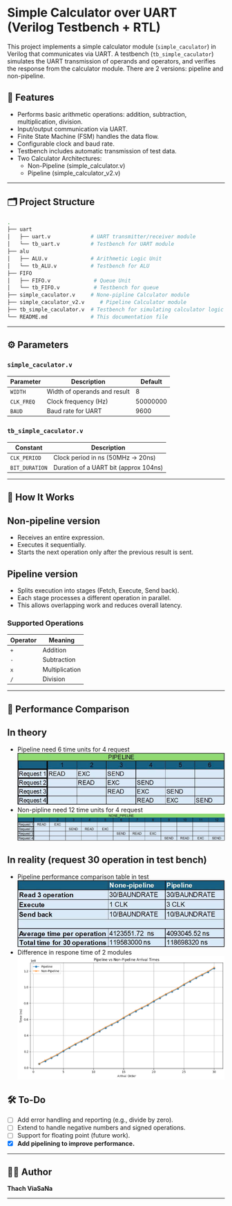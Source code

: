 # Simple Calculator over UART (Verilog Testbench + RTL)

This project implements a simple calculator module (`simple_caculator`) in Verilog that communicates via UART. A testbench (`tb_simple_caculator`) simulates the UART transmission of operands and operators, and verifies the response from the calculator module.
There are 2 versions: pipeline and non-pipeline.
## 🧮 Features

- Performs basic arithmetic operations: addition, subtraction, multiplication, division.
- Input/output communication via UART.
- Finite State Machine (FSM) handles the data flow.
- Configurable clock and baud rate.
- Testbench includes automatic transmission of test data.
- Two Calculator Architectures:
  - Non-Pipeline (simple_calculator.v)
  - Pipeline (simple_calculator_v2.v)

---

## 🗂️ Project Structure

```bash
.
├── uart
│   ├── uart.v             # UART transmitter/receiver module
│   └── tb_uart.v          # Testbench for UART module
├── alu
│   ├── ALU.v              # Arithmetic Logic Unit
│   └── tb_ALU.v           # Testbench for ALU
├── FIFO
│   ├── FIFO.v              # Queue Unit
│   └── tb_FIFO.v           # Testbench for queue
├── simple_caculator.v     # None-pipline Calculator module 
├── simple_caculator_v2.v     # Pipeline Calculator module
├── tb_simple_caculator.v  # Testbench for simulating calculator logic
└── README.md              # This documentation file
```

---

## ⚙️ Parameters

### `simple_caculator.v`
| Parameter     | Description                     | Default         |
|---------------|----------------------------------|-----------------|
| `WIDTH`       | Width of operands and result     | 8               |
| `CLK_FREQ`    | Clock frequency (Hz)             | 50000000        |
| `BAUD`        | Baud rate for UART               | 9600            |

### `tb_simple_caculator.v`
| Constant         | Description                            |
|------------------|----------------------------------------|
| `CLK_PERIOD`     | Clock period in ns (50MHz → 20ns)     |
| `BIT_DURATION`   | Duration of a UART bit (approx 104ns)  |

---

## 🔧 How It Works

## Non-pipeline version
- Receives an entire expression.
- Executes it sequentially.
- Starts the next operation only after the previous result is sent.
## Pipeline version
- Splits execution into stages (Fetch, Execute, Send back).
- Each stage processes a different operation in parallel.
- This allows overlapping work and reduces overall latency.


### Supported Operations
| Operator | Meaning         |
|----------|------------------|
| `+`      | Addition         |
| `-`      | Subtraction      |
| `x`      | Multiplication   |
| `/`      | Division         |

---


## 🚀 Performance Comparison
## In theory
- Pipeline need 6 time units for 4 request
![Pipeline timing diagram](pipeline_timing.png)
- Non-pipline need 12 time units for 4 request
![Non-pipeline timing diagram](non_pipeline_timing.png)
## In reality (request 30 operation in test bench)
- Pipeline performance comparison table in test
![Pipeline performance comparison table in test](performance.png)
- Difference in respone time of 2 modules
![Difference in respone time of 2 modules](chart.png)

## 🛠️ To-Do

- [ ] Add error handling and reporting (e.g., divide by zero).
- [ ] Extend to handle negative numbers and signed operations.
- [ ] Support for floating point (future work).
- [x] **Add pipelining to improve performance.**

---

## 🧑‍💻 Author

**Thach ViaSaNa**

---
